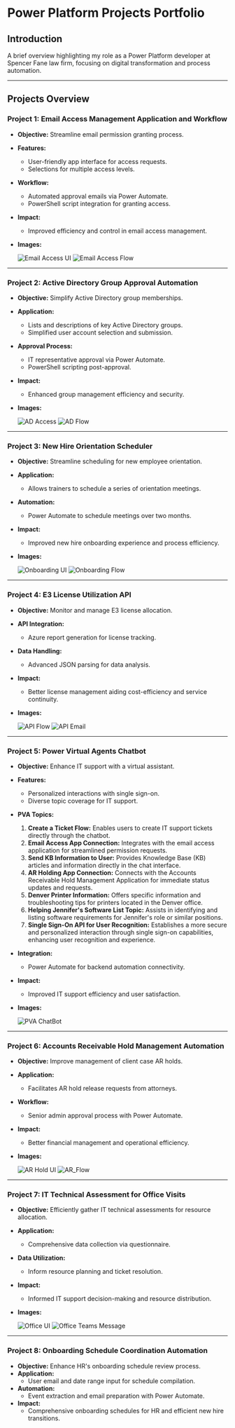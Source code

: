 # Power Platform Projects Portfolio

## Introduction
A brief overview highlighting my role as a Power Platform developer at Spencer Fane law firm, focusing on digital transformation and process automation.

---

## Projects Overview

### Project 1: Email Access Management Application and Workflow
- **Objective:** Streamline email permission granting process.
- **Features:**
  - User-friendly app interface for access requests.
  - Selections for multiple access levels.
- **Workflow:**
  - Automated approval emails via Power Automate.
  - PowerShell script integration for granting access.
- **Impact:**
  - Improved efficiency and control in email access management.
- **Images:**

  ![Email Access UI](/Images/1EmailAccessUI.png) ![Email Access Flow](/Images/EmailAccessFlow.png)

---

### Project 2: Active Directory Group Approval Automation
- **Objective:** Simplify Active Directory group memberships.
- **Application:**
  - Lists and descriptions of key Active Directory groups.
  - Simplified user account selection and submission.
- **Approval Process:** 
  - IT representative approval via Power Automate.
  - PowerShell scripting post-approval.
- **Impact:**
  - Enhanced group management efficiency and security.
- **Images:**

  ![AD Access](/Images/AD_UI.png) ![AD Flow](/Images/AD_Flow.png)

---

### Project 3: New Hire Orientation Scheduler
- **Objective:** Streamline scheduling for new employee orientation.
- **Application:**
  - Allows trainers to schedule a series of orientation meetings.
- **Automation:**
  - Power Automate to schedule meetings over two months.
- **Impact:**
  - Improved new hire onboarding experience and process efficiency.
- **Images:**

  ![Onboarding UI](/Images/OnboardUI.png) ![Onboarding Flow](/Images/OnboardFlow.png)

---

### Project 4: E3 License Utilization API
- **Objective:** Monitor and manage E3 license allocation.
- **API Integration:**
  - Azure report generation for license tracking.
- **Data Handling:**
  - Advanced JSON parsing for data analysis.
- **Impact:**
  - Better license management aiding cost-efficiency and service continuity.
- **Images:**

  ![API Flow](/Images/API_Flow.png) ![API Email](/Images/API_Email.png)

---

### Project 5: Power Virtual Agents Chatbot
- **Objective:** Enhance IT support with a virtual assistant.
- **Features:**
  - Personalized interactions with single sign-on.
  - Diverse topic coverage for IT support.
- **PVA Topics:**
  1. **Create a Ticket Flow:** Enables users to create IT support tickets directly through the chatbot.
  2. **Email Access App Connection:** Integrates with the email access application for streamlined permission requests.
  3. **Send KB Information to User:** Provides Knowledge Base (KB) articles and information directly in the chat interface.
  4. **AR Holding App Connection:** Connects with the Accounts Receivable Hold Management Application for immediate status updates and requests.
  5. **Denver Printer Information:** Offers specific information and troubleshooting tips for printers located in the Denver office.
  6. **Helping Jennifer's Software List Topic:** Assists in identifying and listing software requirements for Jennifer's role or similar positions.
  7. **Single Sign-On API for User Recognition:** Establishes a more secure and personalized interaction through single sign-on capabilities, enhancing user recognition and experience.
- **Integration:**
  - Power Automate for backend automation connectivity.
- **Impact:**
  - Improved IT support efficiency and user satisfaction.
- **Images:**

  ![PVA ChatBot](/Images/ChatBot.png)

---

### Project 6: Accounts Receivable Hold Management Automation
- **Objective:** Improve management of client case AR holds.
- **Application:**
  - Facilitates AR hold release requests from attorneys.
- **Workflow:**
  - Senior admin approval process with Power Automate.
- **Impact:**
  - Better financial management and operational efficiency.
- **Images:**

  ![AR Hold UI](/Images/AR_UI.png) ![AR_Flow](/Images/AR_Flow.png)

---

### Project 7: IT Technical Assessment for Office Visits
- **Objective:** Efficiently gather IT technical assessments for resource allocation.
- **Application:**
  - Comprehensive data collection via questionnaire.
- **Data Utilization:**
  - Inform resource planning and ticket resolution.
- **Impact:**
  - Informed IT support decision-making and resource distribution.
- **Images:**

  ![Office UI](/Images/Office_UI.png) ![Office Teams Message](/Images/Office_Message.png)

---

### Project 8: Onboarding Schedule Coordination Automation
- **Objective:** Enhance HR's onboarding schedule review process.
- **Application:**
  - User email and date range input for schedule compilation.
- **Automation:**
  - Event extraction and email preparation with Power Automate.
- **Impact:**
  - Comprehensive onboarding schedules for HR and efficient new hire transitions.
